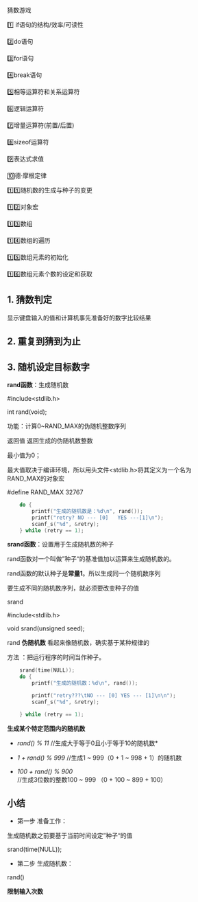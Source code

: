 猜数游戏

:one: if语句的结构/效率/可读性

:two:do语句

:three:for语句

:four:break语句

:five:相等运算符和关系运算符

:six:逻辑运算符

:seven:增量运算符(前置/后置)

:eight:sizeof运算符

:nine:表达式求值

:keycap_ten:德·摩根定律

:one::one:随机数的生成与种子的变更

:one::two:对象宏

:one::three:数组

:one::four:数组的遍历

:one::five:数组元素的初始化

:one::six:数组元素个数的设定和获取

## 1. 猜数判定

显示键盘输入的值和计算机事先准备好的数字比较结果

## 2. 重复到猜到为止

## 3. 随机设定目标数字

**rand函数**：生成随机数

#include<stdlib.h>

int rand(void);

功能：计算0~RAND_MAX的伪随机整数序列

返回值 返回生成的伪随机数整数

最小值为0；

最大值取决于编译环境，所以用头文件<stdlib.h>将其定义为一个名为RAND_MAX的对象宏

#define RAND_MAX 32767

```c
	do {
		printf("生成的随机数是：%d\n", rand());
		printf("retry? NO --- [0]   YES ---[1]\n");
		scanf_s("%d", &retry);
	} while (retry == 1);
```



**srand函数**：设置用于生成随机数的种子

rand函数对一个叫做”种子“的基准值加以运算来生成随机数的。

rand函数的默认种子是**常量1**。所以生成同一个随机数序列

要生成不同的随机数序列，就必须要改变种子的值



srand

#include<stdlib.h>

void srand(unsigned seed);



rand **伪随机数** 看起来像随机数，确实基于某种规律的





方法 ：把运行程序的时间当作种子。

```c
	srand(time(NULL));
	do {
		printf("生成的随机数：%d\n", rand());

		printf("retry???\tNO --- [0] YES --- [1]\n\n");
		scanf_s("%d", &retry);

	} while (retry == 1);
```





**生成某个特定范围内的随机数**

- *rand() % 11* 		//生成大于等于0且小于等于10的随机数*

- *1 + rand() % 999* 		//生成1 ~ 999（0 + 1 ~ 998 + 1）的随机数

- *100 + rand() % 900*        //生成3位数的整数100 ~ 999 （0 + 100 ~ 899 + 100）

## 小结

- 第一步 准备工作：

生成随机数之前要基于当前时间设定”种子“的值

srand(time(NULL));



- 第二步 生成随机数：

rand()



**限制输入次数**

